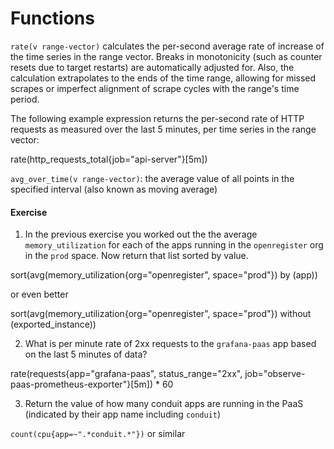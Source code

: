 # Functions

`rate(v range-vector)` calculates the per-second average rate of increase of the time series in the range vector. Breaks in monotonicity (such as counter resets due to target restarts) are automatically adjusted for. Also, the calculation extrapolates to the ends of the time range, allowing for missed scrapes or imperfect alignment of scrape cycles with the range's time period.

The following example expression returns the per-second rate of HTTP requests as measured over the last 5 minutes, per time series in the range vector:

rate(http_requests_total{job="api-server"}[5m])

`avg_over_time(v range-vector)`: the average value of all points in the specified interval (also known as moving average)

#### Exercise

1. In the previous exercise you worked out the the average `memory_utilization` for each of the apps running in the `openregister` org in the `prod` space. Now return that list sorted by value.

sort(avg(memory_utilization{org="openregister", space="prod"}) by (app))

or even better

sort(avg(memory_utilization{org="openregister", space="prod"}) without (exported_instance))

2. What is per minute rate of 2xx requests to the `grafana-paas` app based on the last 5 minutes of data?

rate(requests{app="grafana-paas", status_range="2xx", job="observe-paas-prometheus-exporter"}[5m]) * 60

3. Return the value of how many conduit apps are running in the PaaS (indicated by their app name including `conduit`)

```count(cpu{app=~".*conduit.*"})``` or similar
